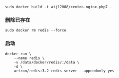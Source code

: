 ```
sudo docker build -t aijl2008/centos-nginx-php7 .
```

### 删除已存在
```
sudo docker rm redis --force
```
### 启动
```
docker run \
    --name redis \
    -v /data/docker/redis/:/data \
    -d \
    artron/redis:3.2 redis-server --appendonly yes
```